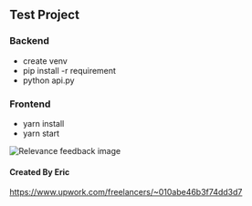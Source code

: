 ## Test Project
### Backend
- create venv
- pip install -r requirement
- python api.py

### Frontend
- yarn install
- yarn start

![Relevance feedback image](https://github.com/ericserraupwork/DevOps/blob/master/screens/sc1.png)

#### Created By Eric 
https://www.upwork.com/freelancers/~010abe46b3f74dd3d7
